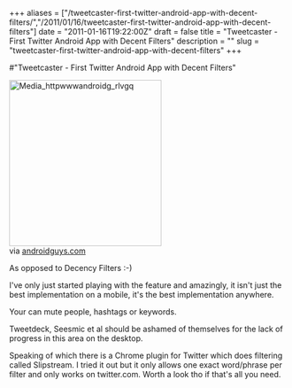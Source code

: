 +++
aliases = ["/tweetcaster-first-twitter-android-app-with-decent-filters/","/2011/01/16/tweetcaster-first-twitter-android-app-with-decent-filters"]
date = "2011-01-16T19:22:00Z"
draft = false
title = "Tweetcaster - First Twitter Android App with Decent Filters"
description = ""
slug = "tweetcaster-first-twitter-android-app-with-decent-filters"
+++

#"Tweetcaster - First Twitter Android App with Decent Filters"


 <div class="posterous_bookmarklet_entry">
 <div class='p_embed p_image_embed'>
<img alt="Media_httpwwwandroidg_rlvgq" height="300" src="http://getfile9.posterous.com/getfile/files.posterous.com/conoroneill/lkmHJtClzagEaeClaxthCgEbABJapwbJDFFCJuDFmJbwBjpuothgwaJHyrHI/media_httpwwwandroidg_rlvgq.jpg.scaled500.jpg" width="275" />
</div>


<div class="posterous_quote_citation">via <a href="http://www.androidguys.com/2011/01/13/tweetcaster-zip-it/?utm_source=feedburner&amp;utm_medium=feed&amp;utm_campaign=Feed%3A+androidguyscom+%28AndroidGuys%29">androidguys.com</a></div>
 <p>As opposed to Decency Filters :-)
</p><p>I've only just started playing with the feature and amazingly, it isn't just the best implementation on a mobile, it's the best implementation anywhere. 
</p><p>Your can mute people, hashtags or keywords.
</p><p>Tweetdeck, Seesmic et al should be ashamed of themselves for the lack of progress in this area on the desktop.
</p><p>Speaking of which there is a Chrome plugin for Twitter which does filtering called Slipstream. I tried it out but it only allows one exact word/phrase per filter and only works on twitter.com. Worth a look tho if that's all you need.</p></div>
 